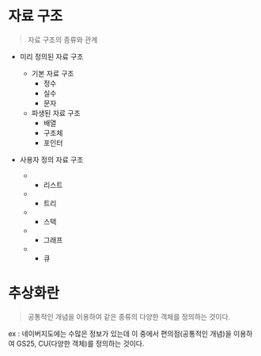 # 자료 구조

> 자료 구조의 종류와 관계

- 미리 정의된 자료 구조

  - 기본 자료 구조
    - 정수
    - 실수
    - 문자
  - 파생된 자료 구조
    - 배열
    - 구조체
    - 포인터

- 사용자 정의 자료 구조
  - - 리스트
  - - 트리
  - - 스택
  - - 그래프
  - - 큐

# 추상화란

> 공통적인 개념을 이용하여 같은 종류의 다양한 객체를 정의하는 것이다.

ex : 네이버지도에는 수많은 정보가 있는데 이 중에서 편의점(공통적인 개념)을 이용하여 GS25, CU(다양한 객체)를 정의하는 것이다.
